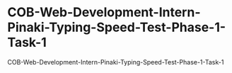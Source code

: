 # COB-Web-Development-Intern-Pinaki-Typing-Speed-Test-Phase-1-Task-1
COB-Web-Development-Intern-Pinaki-Typing-Speed-Test-Phase-1-Task-1
